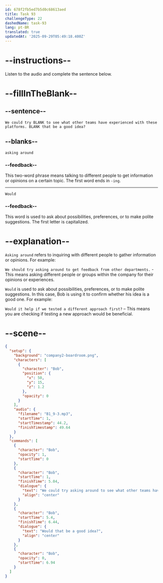 ```yaml
---
id: 678f2fb5ed7b5d0c68613aed
title: Task 93
challengeType: 22
dashedName: task-93
lang: pt-BR
translated: true
updatedAt: '2025-09-29T05:49:18.400Z'
---
```


<!-- (audio) Bob: We could try asking around to see what other teams have experienced with these platforms. Would that be a good idea? -->

# --instructions--

Listen to the audio and complete the sentence below.

# --fillInTheBlank--

## --sentence--

`We could try BLANK to see what other teams have experienced with these platforms. BLANK that be a good idea?`

## --blanks--

`asking around`

### --feedback--

This two-word phrase means talking to different people to get information or opinions on a certain topic. The first word ends in `-ing`.

---

`Would`

### --feedback--

This word is used to ask about possibilities, preferences, or to make polite suggestions. The first letter is capitalized.

# --explanation--

`Asking around` refers to inquiring with different people to gather information or opinions. For example:

`We should try asking around to get feedback from other departments.` - This means asking different people or groups within the company for their opinions or experiences.

`Would` is used to ask about possibilities, preferences, or to make polite suggestions. In this case, Bob is using it to confirm whether his idea is a good one. For example:  

`Would it help if we tested a different approach first?` – This means you are checking if testing a new approach would be beneficial.

# --scene--

```json
{
  "setup": {
    "background": "company2-boardroom.png",
    "characters": [
      {
        "character": "Bob",
        "position": {
          "x": 50,
          "y": 15,
          "z": 1.2
        },
        "opacity": 0
      }
    ],
    "audio": {
      "filename": "B1_9-3.mp3",
      "startTime": 1,
      "startTimestamp": 44.2,
      "finishTimestamp": 49.64
    }
  },
  "commands": [
    {
      "character": "Bob",
      "opacity": 1,
      "startTime": 0
    },
    {
      "character": "Bob",
      "startTime": 1,
      "finishTime": 5.04,
      "dialogue": {
        "text": "We could try asking around to see what other teams have experienced with these platforms.",
        "align": "center"
      }
    },
    {
      "character": "Bob",
      "startTime": 5.4,
      "finishTime": 6.44,
      "dialogue": {
        "text": "Would that be a good idea?",
        "align": "center"
      }
    },
    {
      "character": "Bob",
      "opacity": 0,
      "startTime": 6.94
    }
  ]
}
```
